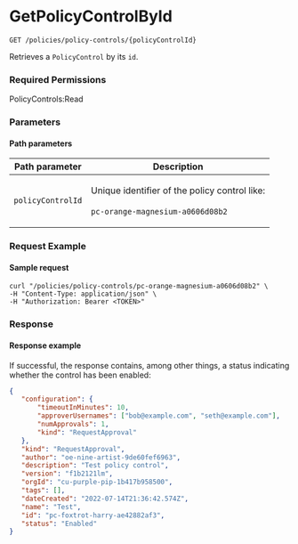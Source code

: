 # GetPolicyControlById

`GET /policies/policy-controls/{policyControlId}`

Retrieves a `PolicyControl` by its `id`.

### Required Permissions

PolicyControls:Read

### Parameters <a href="#parameters.1" id="parameters.1"></a>

#### Path parameters <a href="#path-parameters" id="path-parameters"></a>

| Path parameter    | Description                                                                                             |
| ----------------- | ------------------------------------------------------------------------------------------------------- |
| `policyControlId` | <p>Unique identifier of the policy control like:<br><br><code>pc-orange-magnesium-a0606d08b2</code></p> |

### Request Example <a href="#request-example.1" id="request-example.1"></a>

#### Sample request <a href="#sample-request" id="sample-request"></a>

```shell
curl "/policies/policy-controls/pc-orange-magnesium-a0606d08b2" \
-H "Content-Type: application/json" \
-H "Authorization: Bearer <TOKEN>"
```

### Response <a href="#response" id="response"></a>

#### Response example <a href="#response-example" id="response-example"></a>

If successful, the response contains, among other things, a status indicating whether the control has been enabled:

```json
{
   "configuration": {
       "timeoutInMinutes": 10,
       "approverUsernames": ["bob@example.com", "seth@example.com"],
       "numApprovals": 1,
       "kind": "RequestApproval"
   },
   "kind": "RequestApproval",
   "author": "oe-nine-artist-9de60fef6963",
   "description": "Test policy control",
   "version": "f1b2121lm",
   "orgId": "cu-purple-pip-1b417b958500",
   "tags": [],
   "dateCreated": "2022-07-14T21:36:42.574Z",
   "name": "Test",
   "id": "pc-foxtrot-harry-ae42882af3",
   "status": "Enabled"
}

```



